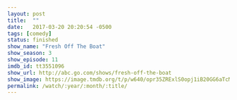 ```yaml
---
layout: post
title:  ""
date:   2017-03-20 20:20:54 -0500
tags: [comedy]
status: finished
show_name: "Fresh Off The Boat"
show_season: 3
show_episode: 11
imdb_id: tt3551096
show_url: http://abc.go.com/shows/fresh-off-the-boat
show_image: https://image.tmdb.org/t/p/w640/opr35ZRExlS0opj1iB20GG6aTcM.jpg
permalink: /watch/:year/:month/:title/
---
```

